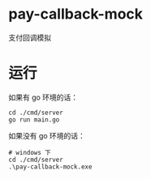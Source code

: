 # pay-callback-mock
支付回调模拟

# 运行

如果有 go 环境的话：
```
cd ./cmd/server
go run main.go
```
如果没有 go 环境的话：
```
# windows 下
cd ./cmd/server
.\pay-callback-mock.exe
```
